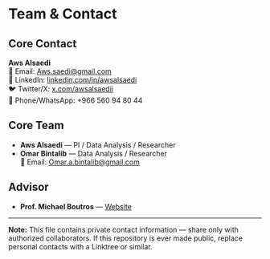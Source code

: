 # Team & Contact

## Core Contact
**Aws Alsaedi**  
📧 Email: [Aws.saedi@gmail.com](mailto:Aws.saedi@gmail.com)  
🔗 LinkedIn: [linkedin.com/in/awsalsaedi](https://www.linkedin.com/in/awsalsaedi/)  
🐦 Twitter/X: [x.com/awsalsaedii](http://x.com/awsalsaedii)  
📱 Phone/WhatsApp: +966 560 94 80 44  

## Core Team
- **Aws Alsaedi** — PI / Data Analysis / Researcher 
- **Omar Bintalib** — Data Analysis / Researcher  
  📧 Email: [Omar.a.bintalib@gmail.com](mailto:Omar.a.bintalib@gmail.com)  

## Advisor
- **Prof. Michael Boutros** — [Website](https://www.michaelboutros.com/)  

---

**Note:** This file contains private contact information — share only with authorized collaborators. If this repository is ever made public, replace personal contacts with a Linktree or similar.
